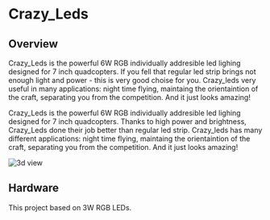 
# Crazy_Leds

## Overview

Crazy_Leds is the powerful 6W RGB individually addresible led lighing designed for 7 inch quadcopters. If you fell that regular led strip brings not enough light and power - this is very good choise for you. Crazy_leds very useful in many applications: night time flying, maintaing the orientaintion of the craft, separating you from the competition. And it just looks amazing! 

Crazy_Leds is the powerful 6W RGB individually addresible led lighing designed for 7 inch quadcopters. Thanks to high power and brightness, Crazy_Leds done their job better than regular led strip. Crazy_leds has many different applications: night time flying, maintaing the orientaintion of the craft, separating you from the competition. And it just looks amazing! 

![3d view](https://github.com/Kiriil-Shark05/Crazy_Leds/blob/main/3D/png/main_PCB_3D_preview.png "3d view")



## Hardware

This project based on 3W RGB LEDs. 